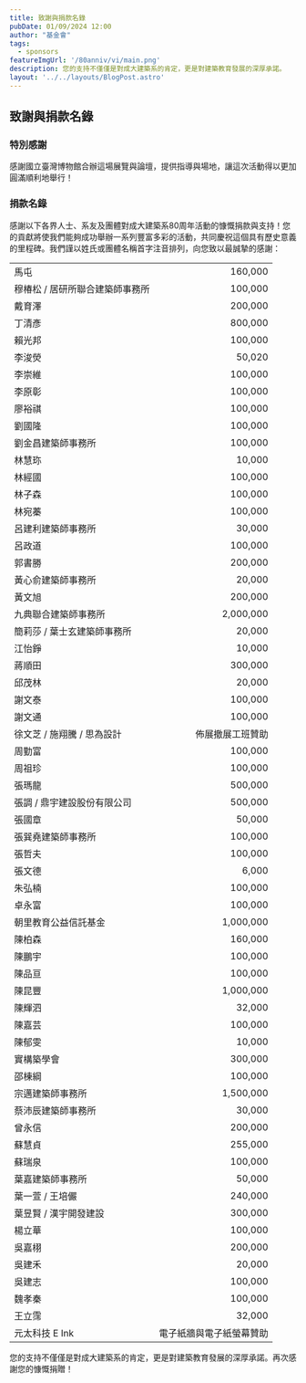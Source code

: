 ```yaml
---
title: 致謝與捐款名錄
pubDate: 01/09/2024 12:00
author: "基金會"
tags:
  - sponsors
featureImgUrl: '/80anniv/vi/main.png'
description: 您的支持不僅僅是對成大建築系的肯定，更是對建築教育發展的深厚承諾。
layout: '../../layouts/BlogPost.astro'
---
```


## 致謝與捐款名錄

### 特別感謝
感謝國立臺灣博物館合辦這場展覽與論壇，提供指導與場地，讓這次活動得以更加圓滿順利地舉行！

### 捐款名錄
感謝以下各界人士、系友及團體對成大建築系80周年活動的慷慨捐款與支持！您的貢獻將使我們能夠成功舉辦一系列豐富多彩的活動，共同慶祝這個具有歷史意義的里程碑。我們謹以姓氏或團體名稱首字注音排列，向您致以最誠摯的感謝：

<style>
  /* Target the first column and align text to the left */
  table td:first-child {
    text-align: left;
  }

  /* Target the second column and align text to the right */
  table td:nth-child(2) {
    text-align: right;
  }
</style>
| |              |
| --- |--------------|
|馬屯               | 160,000      |
|穆椿松 / 居研所聯合建築師事務所| 100,000      |
|戴育澤              | 200,000      |
|丁清彥              | 800,000      |
|賴光邦              | 100,000      |
|李浚熒              | 50,020       |
|李崇維              | 100,000      |
|李原彰              | 100,000      |
|廖裕祺              | 100,000      |
|劉國隆              | 100,000      |
|劉金昌建築師事務所        | 100,000      |
|林慧珎              | 10,000      |
|林經國              | 100,000      |
|林子森              | 100,000      |
|林宛蓁              | 100,000      |
|呂建利建築師事務所        | 30,000       |
|呂政道              | 100,000      |
|郭書勝              | 200,000      |
|黃心俞建築師事務所        | 20,000       |
|黃文旭              | 200,000      |
|九典聯合建築師事務所       | 2,000,000    |
|簡莉莎 / 葉士玄建築師事務所  | 20,000       |
|江怡錚              | 10,000       |
|蔣順田              | 300,000      |
|邱茂林              | 20,000       |
|謝文泰              | 100,000      |
|謝文通              | 100,000      |
|徐文芝 / 施翔騰 / 思為設計 | 佈展撤展工班贊助     |
|周勤富              | 100,000      |
|周祖珍              | 100,000      |
|張瑪龍              | 500,000      |
|張調 / 鼎宇建設股份有限公司  | 500,000      |
|張國章              | 50,000       |
|張巽堯建築師事務所        | 100,000      |
|張哲夫              | 100,000      |
|張文德              | 6,000      |
|朱弘楠              | 100,000      |
|卓永富              | 100,000      |
|朝里教育公益信託基金       | 1,000,000    |
|陳柏森              | 160,000      |
|陳鵬宇              | 100,000      |
|陳品亘              | 100,000      |
|陳昆豐              | 1,000,000    |
|陳輝泗              | 32,000       |
|陳嘉芸              | 100,000      |
|陳郁雯              | 10,000       |
|實構築學會            | 300,000      |
|邵棟綱              | 100,000      |
|宗邁建築師事務所         | 1,500,000    |
|蔡沛辰建築師事務所        | 30,000       |
|曾永信              | 200,000      |
|蘇慧貞              | 255,000      |
|蘇瑞泉              | 100,000      |
|葉嘉建築師事務所         | 50,000       |
|葉一萱 / 王培儼        | 240,000      |
|葉昱賢 / 漢宇開發建設     | 300,000      |
|楊立華              | 100,000      |
|吳嘉栩              | 200,000      |
|吳建禾              | 20,000      |
|吳建志              | 100,000      |
|魏孝秦              | 100,000      |
|王立霈              | 32,000       |
|元太科技 E Ink       | 電子紙牆與電子紙螢幕贊助 |


您的支持不僅僅是對成大建築系的肯定，更是對建築教育發展的深厚承諾。再次感謝您的慷慨捐贈！

